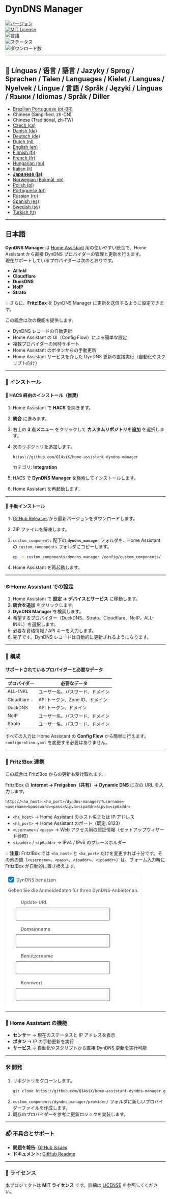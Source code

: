 # DynDNS Manager

[![バージョン](https://img.shields.io/github/v/release/Q14siX/home-assistant-dyndns-manager)](https://github.com/Q14siX/home-assistant-dyndns-manager/releases)  
[![MIT License](https://img.shields.io/badge/License-MIT-green.svg)](LICENSE)  
![言語](https://img.shields.io/badge/languages-20-blue.svg)  
![ステータス](https://img.shields.io/badge/status-stable-brightgreen.svg)  
![ダウンロード数](https://img.shields.io/github/downloads/Q14siX/home-assistant-dyndns-manager/total)

---

## 📌 Línguas / 语言 / 語言 / Jazyky / Sprog / Sprachen / Talen / Languages / Kielet / Langues / Nyelvek / Lingue / 言語 / Språk / Języki / Línguas / Языки / Idiomas / Språk / Diller
- [Brazilian Portuguese (pt-BR)](https://github.com/Q14siX/home-assistant-dyndns-manager/blob/main/README/README_PT-BR.md#portugues-brasileiro)
- Chinese (Simplified, zh-CN)
- Chinese (Traditional, zh-TW)
- [Czech (cs)](https://github.com/Q14siX/home-assistant-dyndns-manager/blob/main/README/README_CS.md#czech)
- [Danish (da)](https://github.com/Q14siX/home-assistant-dyndns-manager/blob/main/README/README_DA.md#dansk)
- [Deutsch (de)](https://github.com/Q14siX/home-assistant-dyndns-manager/blob/main/README/README_DE.md#deutsch)
- [Dutch (nl)](https://github.com/Q14siX/home-assistant-dyndns-manager/blob/main/README/README_NL.md#dutch)
- [English (en)](https://github.com/Q14siX/home-assistant-dyndns-manager/blob/main/README/README_EN.md#english)
- [Finnish (fi)](https://github.com/Q14siX/home-assistant-dyndns-manager/blob/main/README/README_FI.md#suomi)
- [French (fr)](https://github.com/Q14siX/home-assistant-dyndns-manager/blob/main/README/README_FR.md#français)
- [Hungarian (hu)](https://github.com/Q14siX/home-assistant-dyndns-manager/blob/main/README/README_HU.md#magyar)
- [Italian (it)](https://github.com/Q14siX/home-assistant-dyndns-manager/blob/main/README/README_IT.md#italiano)
- [**Japanese (ja)**](https://github.com/Q14siX/home-assistant-dyndns-manager/blob/main/README/README_JA.md#日本語)
- [Norwegian (Bokmål, nb)](https://github.com/Q14siX/home-assistant-dyndns-manager/blob/main/README/README_NB.md#norsk)
- [Polish (pl)](https://github.com/Q14siX/home-assistant-dyndns-manager/blob/main/README/README_PL.md#polski)
- [Portuguese (pt)](https://github.com/Q14siX/home-assistant-dyndns-manager/blob/main/README/README_PT.md#português)
- [Russian (ru)](https://github.com/Q14siX/home-assistant-dyndns-manager/blob/main/README/README_RU.md#pусский)
- [Spanish (es)](https://github.com/Q14siX/home-assistant-dyndns-manager/blob/main/README/README_ES.md#español)
- [Swedish (sv)](https://github.com/Q14siX/home-assistant-dyndns-manager/blob/main/README/README_SV.md#svenska)
- [Turkish (tr)](https://github.com/Q14siX/home-assistant-dyndns-manager/blob/main/README/README_TR.md#türkçe)

---

## 日本語

**DynDNS Manager** は [Home Assistant](https://www.home-assistant.io/) 用の使いやすい統合で、Home Assistant から直接 DynDNS プロバイダーの管理と更新を行えます。  
現在サポートしているプロバイダーは次のとおりです。

- **AllInkl**
- **Cloudflare**
- **DuckDNS**
- **NoIP**
- **Strato**

💡 さらに、**Fritz!Box** を DynDNS Manager に更新を送信するように設定できます。

この統合は次の機能を提供します。
- DynDNS レコードの自動更新
- Home Assistant の UI（Config Flow）による簡単な設定
- 複数プロバイダーの同時サポート
- Home Assistant のボタンからの手動更新
- Home Assistant サービスを介した DynDNS 更新の直接実行（自動化やスクリプト向け）

---

### 🚀 インストール

#### 🔹 HACS 経由のインストール（推奨）

1. Home Assistant で **HACS** を開きます。
2. **統合** に進みます。
3. 右上の **3 点メニュー** をクリックして **カスタムリポジトリを追加** を選択します。
4. 次のリポジトリを追加します。

   ```
   https://github.com/Q14siX/home-assistant-dyndns-manager
   ```

   カテゴリ: **Integration**

5. HACS で **DynDNS Manager** を検索してインストールします。
6. Home Assistant を再起動します。

---

#### 🔹 手動インストール

1. [GitHub Releases](https://github.com/Q14siX/home-assistant-dyndns-manager/releases) から最新バージョンをダウンロードします。
2. ZIP ファイルを解凍します。
3. `custom_components` 配下の **`dyndns_manager`** フォルダを、Home Assistant の `custom_components` フォルダにコピーします。

   ```bash
   cp -r custom_components/dyndns_manager /config/custom_components/
   ```

4. Home Assistant を再起動します。

---

### ⚙️ Home Assistant での設定

1. Home Assistant で **設定 → デバイスとサービス** に移動します。
2. **統合を追加** をクリックします。
3. **DynDNS Manager** を検索します。
4. 希望するプロバイダー（DuckDNS、Strato、Cloudflare、NoIP、ALL-INKL）を選択します。
5. 必要な資格情報 / API キーを入力します。
6. 完了です。DynDNS レコードは自動的に更新されるようになります。

---

### 📄 構成

#### サポートされているプロバイダーと必要なデータ

| プロバイダー | 必要なデータ |
|--------------|--------------|
| ALL-INKL     | ユーザー名、パスワード、ドメイン |
| Cloudflare   | API トークン、Zone ID、ドメイン |
| DuckDNS      | API トークン、ドメイン |
| NoIP         | ユーザー名、パスワード、ドメイン |
| Strato       | ユーザー名、パスワード、ドメイン |

すべての入力は Home Assistant の **Config Flow** から簡単に行えます。`configuration.yaml` を変更する必要はありません。

---

### 📡 Fritz!Box 連携

この統合は Fritz!Box からの更新も受け取れます。

Fritz!Box の **Internet → Freigaben（共有）→ Dynamic DNS** に次の URL を入力します。

```
http://<ha_host>:<ha_port>/dyndns-manager/?username=<username>&password=<pass>&ipv4=<ipaddr>&ipv6=<ip6addr>
```

- `<ha_host>` → Home Assistant のホスト名または IP アドレス
- `<ha_port>` → Home Assistant のポート（既定: 8123）
- `<username>` / `<pass>` → Web アクセス用の認証情報（セットアップウィザード参照）
- `<ipaddr>` / `<ip6addr>` → IPv4 / IPv6 のプレースホルダー

💡 **注意:** Fritz!Box では `<ha_host>` と `<ha_port>` だけを変更すれば十分です。その他の値（`<username>`、`<pass>`、`<ipaddr>`、`<ip6addr>`）は、フォーム入力時に Fritz!Box が自動的に置き換えます。

![FRITZ!BOX 入力フォーム](https://raw.githubusercontent.com/Q14siX/home-assistant-dyndns-manager/master/images/FRITZ!Box.png)

---

### 🔘 Home Assistant の機能

- **センサー** → 現在のステータスと IP アドレスを表示
- **ボタン** → IP の手動更新を実行
- **サービス** → 自動化やスクリプトから直接 DynDNS 更新を実行可能

---

### 🛠 開発

1. リポジトリをクローンします。
   ```bash
   git clone https://github.com/Q14siX/home-assistant-dyndns-manager.git
   ```
2. `custom_components/dyndns_manager/provider/` フォルダに新しいプロバイダーファイルを作成します。
3. 既存のプロバイダーを参考に更新ロジックを実装します。

---

### 📬 不具合とサポート

- **問題を報告:** [GitHub Issues](https://github.com/Q14siX/home-assistant-dyndns-manager/issues)  
- **ドキュメント:** [GitHub Readme](https://github.com/Q14siX/home-assistant-dyndns-manager)

---

### 📜 ライセンス

本プロジェクトは **MIT ライセンス** です。詳細は [LICENSE](https://github.com/Q14siX/home-assistant-dyndns-manager/blob/main/LICENSE) を参照してください。
